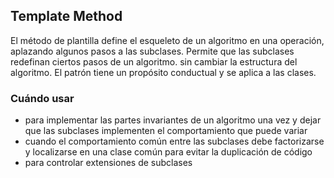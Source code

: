 ## Template Method

El método de plantilla define el esqueleto de un algoritmo en una operación, aplazando algunos
pasos a las subclases. Permite que las subclases redefinan ciertos pasos de un algoritmo.
sin cambiar la estructura del algoritmo. El patrón tiene un propósito conductual y
se aplica a las clases.

### Cuándo usar

* para implementar las partes invariantes de un algoritmo una vez y dejar que las subclases implementen el comportamiento que puede variar
* cuando el comportamiento común entre las subclases debe factorizarse y localizarse en una clase común para evitar la duplicación de código
* para controlar extensiones de subclases